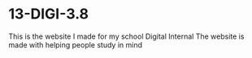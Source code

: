 # 13-DIGI-3.8

This is the website I made for my school Digital Internal
The website is made with helping people study in mind
